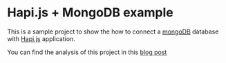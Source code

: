 # Hapi.js + MongoDB example

This is a sample project to show the how to connect a [mongoDB](https://www.mongodb.org/) database with [Hapi.js](http://hapijs.com/) application.

You can find the analysis of this project in this [blog post](http://lucamezzalira.com/2015/12/05/hapi-js-and-mongodb)
